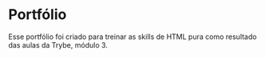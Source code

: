 # Portfólio 

Esse portfólio foi criado para treinar as skills de HTML pura como resultado das aulas da Trybe, módulo 3.

